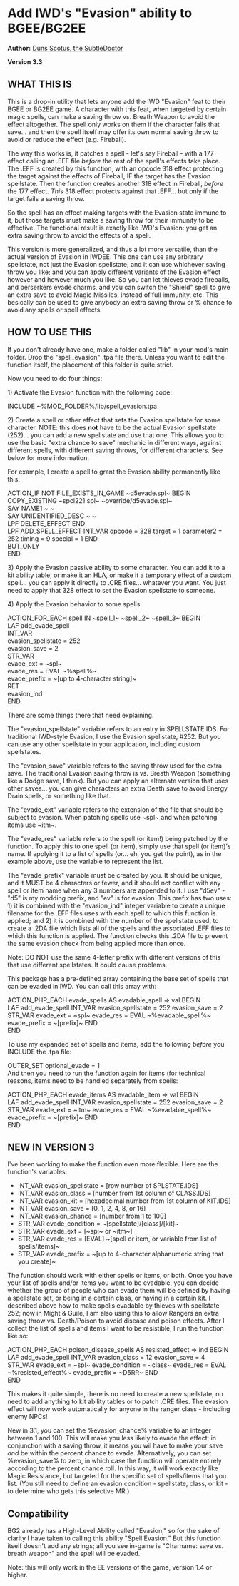 <!DOCTYPE html PUBLIC "-//W3C//DTD XHTML 1.0 Strict//EN" "http://www.w3.org/TR/xhtml1/DTD/xhtml1-strict.dtd">
<html xmlns="http://www.w3.org/1999/xhtml" lang="en" xml:lang="en">
<head>
<title>IWD-style Spell Evasion</title>
<meta http-equiv="Content-Type" content="text/html; charset=iso-8859-1" />
<link rel="stylesheet" href="style/g3readme_cam.css" type="text/css" />
<link href="style/g3icon.ico" rel="icon" type="image/bmp" />
</head>
<body>
<h1>Add IWD's "Evasion" ability to BGEE/BG2EE</h1>
<div class="section">
  <p><strong>Author:</strong> <a href="http://forums.gibberlings3.net/index.php?showuser=6306">Duns Scotus, the SubtleDoctor</a><br />
</p>
<p><strong> Version 3.3 </strong></p>
</div>
<h2>WHAT THIS IS</h2>
<div class="section">
  <p>This is a drop-in utility that lets anyone add the IWD "Evasion" feat to their BGEE or BG2EE game.  A character with this feat, when targeted by certain magic spells, can make a saving throw vs. Breath Weapon to avoid the effect altogether.  The spell only works on them if the character fails that save... and then the spell itself may offer its own normal saving throw to avoid or reduce the effect (e.g. Fireball).</p>
  <p>The way this works is, it patches a spell - let's say Fireball - with a 177 effect calling an .EFF file <i>before</i> the rest of the spell's effects take place.  The .EFF is created by this function, with an opcode 318 effect protecting the target against the effects of Fireball, IF the target has the Evasion spellstate.  Then the function creates another 318 effect in Fireball, <i>before</i> the 177 effect.  <i>This</i> 318 effect protects against that .EFF... but only if the target fails a saving throw.</p>
  <p>So the spell has an effect making targets with the Evasion state immune to it, but those targets must make a saving throw for their immunity to be effective.  The functional result is exactly like IWD's Evasion: you get an extra saving throw to avoid the effects of a spell.</p>
  <p>This version is more generalized, and thus a lot more versatile, than the actual version of Evasion in IWDEE.  This one can use any arbitrary spellstate, not just the Evasion spellstate; and it can use whichever saving throw you like; and you can apply different variants of the Evasion effect however and however much you like.  So you can let thieves evade fireballs, and berserkers evade charms, and you can switch the "Shield" spell to give an extra save to avoid Magic Missiles, instead of full immunity, etc. This besically can be used to give anybody an extra saving throw or % chance to avoid any spells or spell effects.
</div>
<h2>HOW TO USE THIS</h2>
<div class="section">
  <p>If you don't already have one, make a folder called "lib" in your mod's main folder.  Drop the "spell_evasion" .tpa file there.  Unless you want to edit the function itself, the placement of this folder is quite strict.
  <p>Now you need to do four things:<br />
  <p>1) Activate the Evasion function with the following code:</p>
    <div class="kit_description">
	INCLUDE ~%MOD_FOLDER%/lib/spell_evasion.tpa</b></p>
	</div>
  <p>2) Create a spell or other effect that sets the Evasion spellstate for some character.  NOTE: this does <b>not</b> have to be the actual Evasion spellstate (252)... you can add a new spellstate and use that one.  This allows you to use the basic "extra chance to save" mechanic in different ways, against different spells, with different saving throws, for different characters.  See below for more information.</p>
  <p>For example, I create a spell to grant the Evasion ability permanently like this:
    <div class="kit_description">
	ACTION_IF NOT FILE_EXISTS_IN_GAME ~d5evade.spl~ BEGIN<br />
	  COPY_EXISTING ~spcl221.spl~ ~override/d5evade.spl~<br />
		SAY NAME1 ~ ~<br />
		SAY UNIDENTIFIED_DESC ~ ~<br />
		LPF DELETE_EFFECT END<br />
		LPF ADD_SPELL_EFFECT INT_VAR opcode = 328 target = 1 parameter2 = 252 timing = 9 special = 1 END<br />
	  BUT_ONLY<br />
	END</p>
	</div>
  <p>3) Apply the Evasion passive ability to some character.  You can add it to a kit ability table, or make it an HLA, or make it a temporary effect of a custom spell... you can apply it directly to .CRE files... whatever you want.  You just need to apply that 328 effect to set the Evasion spellstate to someone.
  <p>4) Apply the Evasion behavior to some spells:
    <div class="kit_description">
	ACTION_FOR_EACH spell IN ~spell_1~ ~spell_2~ ~spell_3~ BEGIN<br />
	  LAF add_evade_spell <br />
		INT_VAR <br />
		  evasion_spellstate = 252 <br />
		  evasion_save = 2 <br />
		STR_VAR <br />
		  evade_ext = ~spl~ <br />
		  evade_res = EVAL ~%spell%~ <br />
		  evade_prefix = ~[up to 4-character string]~ <br />
		RET <br />
		  evasion_ind <br />
	  END</p>
	</div>
  <p>There are some things there that need explaining.</p>
  <p>The "evasion_spellstate" variable refers to an entry in SPELLSTATE.IDS.  For traditional IWD-style Evasion, I use the Evasion spellstate, #252.  But you can use any other spellstate in your application, including custom spellstates.</p>
  <p>The "evasion_save" variable refers to the saving throw used for the extra save.  The traditional Evasion saving throw is vs. Breath Weapon (something like a Dodge save, I think).  But you can apply an alternate version that uses other saves... you can give characters an extra Death save to avoid Energy Drain spells, or something like that.</p>
  <p>The "evade_ext" variable refers to the extension of the file that should be subject to evasion.  When patching spells use ~spl~ and when patching items use ~itm~. </p>
  <p>The "evade_res" variable refers to the spell (or item!) being patched by the function.  To apply this to one spell (or item), simply use that spell (or item)'s name.  If applying it to a list of spells (or... eh, you get the point), as in the example above, use the variable to represent the list.</p>
  <p>The "evade_prefix" variable must be created by you.  It should be unique, and it MUST be 4 characters or fewer, and it should not conflict with any spell or item name when any 3 numbers are appended to it.  I use "d5ev" - "d5" is my modding prefix, and "ev" is for evasion.  This prefix has two uses: 1) it is combined with the "evasion_ind" integer variable to create a unique filename for the .EFF files uses with each spell to which this function is applied; and 2) it is combined with the number of the spellstate used, to create a .2DA file which lists all of the spells and the associated .EFF files to which this function is applied.  The function checks this .2DA file to prevent the same evasion check from being applied more than once.</p>
  <p>Note: DO NOT use the same 4-letter prefix with different versions of this that use different spellstates.  It could cause problems.</p>
  <p>This package has a pre-defined array containing the base set of spells that can be evaded in IWD.  You can call this array with:</p>
<div class="kit_description">
  	ACTION_PHP_EACH evade_spells AS evadable_spell => val BEGIN <br />
  	LAF add_evade_spell INT_VAR evasion_spellstate = 252 evasion_save = 2 STR_VAR evade_ext = ~spl~ evade_res = EVAL ~%evadable_spell%~ evade_prefix = ~[prefix]~ END <br />
	END</p>
	</div>
	To use my expanded set of spells and items, add the following <i>before</i> you INCLUDE the .tpa file:</p>
    <div class="kit_description">
OUTER_SET optional_evade = 1
	</div>
	And then you need to run the function again for items (for technical reasons, items need to be handled separately from spells:</p>
<div class="kit_description">
  	ACTION_PHP_EACH evade_items AS evadable_item => val BEGIN <br />
  	LAF add_evade_spell INT_VAR evasion_spellstate = 252 evasion_save = 2 STR_VAR evade_ext = ~itm~ evade_res = EVAL ~%evadable_spell%~ evade_prefix = ~[prefix]~ END <br />
	END</p>
	</div>
</div>
<h2>NEW IN VERSION 3</h2>
<div class="section">
  <p>I've been working to make the function even more flexible.  Here are the function's variables:
  <ul>
    <li>INT_VAR evasion_spellstate = [row number of SPLSTATE.IDS]
    <li>INT_VAR evasion_class = [number from 1st column of CLASS.IDS]
    <li>INT_VAR evasion_kit = [hexadecimal number from 1st column of KIT.IDS]
    <li>INT_VAR evasion_save = [0, 1, 2, 4, 8, or 16]
    <li>INT_VAR evasion_chance = [number from 1 to 100]
    <li>STR_VAR evade_condition = ~[spellstate]/[class]/[kit]~
    <li>STR_VAR evade_ext = [~spl~ or ~itm~]
    <li>STR_VAR evade_res = [EVAL] ~[spell or item, or variable from list of spells/items]~
    <li>STR_VAR evade_prefix = ~[up to 4-character alphanumeric string that you create]~
  </ul>
  </p>
  <p>The function should work with either spells or items, or both.  Once you have your list of spells and/or items you want to be evadable, you can decide whether the group of people who can evade them will be defined by having a spellstate set, or being in a certain class, or having in a certain kit.  I described above how to make spells evadable by thieves with spellstate 252; now in Might & Guile, I am also using this to allow Rangers an extra saving throw vs. Death/Poison to avoid disease and poison effects.  After I collect the list of spells and items I want to be resistible, I run the function like so:</p>
  <p>ACTION_PHP_EACH poison_disease_spells AS resisted_effect => ind BEGIN<br />
    LAF add_evade_spell INT_VAR evasion_class = 12 evasion_save = 4 STR_VAR evade_ext = ~spl~ evade_condition = ~class~ evade_res = EVAL ~%resisted_effect%~ evade_prefix = ~D5RR~ END<br />
  END</p>
  <p>This makes it quite simple, there is no need to create a new spellstate, no need to add anything to kit ability tables or to patch .CRE files.  The evasion effect will now work automatically for anyone in the ranger class - including enemy NPCs!</p>
  <p>New in 3.1, you can set the %evasion_chance% variable to an integer between 1 and 100. This will make you less likely to evade the effect; in conjunction with a saving throw, it means you wil have to make your save <i>and</i> be within the percent chance to evade. Alternatively, you can set %evasion_save% to zero, in which case the function will operate entirely according to the percent chance roll. In this way, it will work exactly like Magic Resistance, but targeted for the specific set of spells/items that you list.  (You still need to define an evasion condition - spellstate, class, or kit - to determine who gets this selective MR.)</p>
</div>
<h2>Compatibility</h2>
<div class="section">
  <p>BG2 already has a High-Level Ability called "Evasion," so for the sake of clarity I have taken to calling this ability "Spell Evasion." But this function itself doesn't add any strings; all you see in-game is "Charname: save vs. breath weapon" and the spell will be evaded.</p>
  <p>Note: this will only work in the EE versions of the game, version 1.4 or higher.</p>
</div>
</body>
</html>
